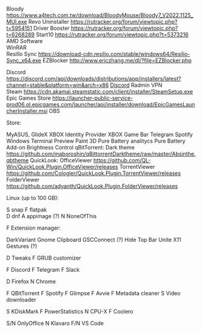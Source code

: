 Bloody                  https://www.a4tech.com.tw/download/BloodyMouse/Bloody7_V2022.1125_MUI.exe
Revo Uninstaller        https://rutracker.org/forum/viewtopic.php?t=5954151
Driver Booster          https://rutracker.org/forum/viewtopic.php?t=6268289
Start10                 https://rutracker.org/forum/viewtopic.php?t=5373216
AMD Software            
WinRAR                  
Resillo Sync            https://download-cdn.resilio.com/stable/windows64/Resilio-Sync_x64.exe
EZBlocker               http://www.ericzhang.me/dl/?file=EZBlocker.php

Discord                 https://discord.com/api/downloads/distributions/app/installers/latest?channel=stable&platform=win&arch=x86
[Discord](https://discord.com/api/downloads/distributions/app/installers/latest?channel=stable&platform=win&arch=x86)
Radmin VPN              
Steam                   https://cdn.akamai.steamstatic.com/client/installer/SteamSetup.exe
Epic Games Store        https://launcher-public-service-prod06.ol.epicgames.com/launcher/api/installer/download/EpicGamesLauncherInstaller.msi
OBS

Store:

MyASUS, GlideX
XBOX Identity Provider
XBOX Game Bar
Telegram
Spotify
Windows Terminal Preview
Paint 3D
Pure Battery analitycs
Pure Battery Add-on
Brightness Control
qBitTorrent:
    Dark theme      https://github.com/maboroshin/qBittorrentDarktheme/raw/master/Absinthe.qbtheme
QuickLook:
    OfficeViewer    https://github.com/QL-Win/QuickLook.Plugin.OfficeViewer/releases
    TorrentViewer   https://github.com/Cologler/QuickLook.Plugin.TorrentViewer/releases
    FolderViewer    https://github.com/adyanth/QuickLook.Plugin.FolderViewer/releases

Linux (up to 100 GB):

S   snap
F   flatpak    
D   dnf
A   appimage (?)
N   NoneOfThis

F   Extension manager:

DarkVariant
Gnome Clipboard
GSCConnect (?)
Hide Top Bar
Unite
X11 Gestures (?)

D   Tweaks
F   GRUB customizer

F   Discord
F   Telegram
F   Slack

D   Firefox
N   Chrome

F   QBitTorrent
F   Spotify
F   Glimpse
F   Avvie
F   Metadata cleaner
S   Video downloader

S   KDiskMark
F   PowerStatistics
N   CPU-X
F   Coolero

S/N OnlyOffice
N   Klavaro
F/N VS Code
